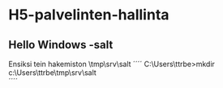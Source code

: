 # H5-palvelinten-hallinta

## Hello Windows -salt

Ensiksi tein hakemiston \tmp\srv\salt
´´´´
C:\Users\ttrbe>mkdir c:\Users\ttrbe\tmp\srv\salt   
´´´´
